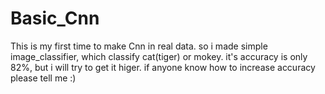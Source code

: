 # Basic_Cnn

This is my first time to make Cnn in real data.
so i made simple image_classifier, which classify cat(tiger) or mokey.
it's accuracy is only 82%, but i will try to get it higer.
if anyone know how to increase accuracy please tell me :)
